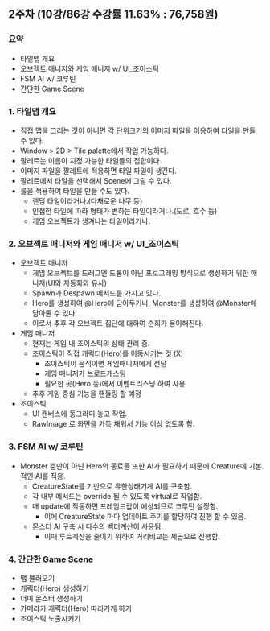 ## 2주차 (10강/86강 수강률 11.63% : 76,758원)
### 요약
- 타일맵 개요
- 오브젝트 매니저와 게임 매니저 w/ UI_조이스틱
- FSM AI w/ 코루틴
- 간단한 Game Scene

### 1. 타일맵 개요
- 직접 맵을 그리는 것이 아니면 각 단위크기의 이미지 파일을 이용하여 타일을 만들 수 있다.
- Window > 2D > Tile palette에서 작업 가능하다.
- 팔레트는 이름이 지정 가능한 타일들의 집합이다.
- 이미지 파일을 팔레트에 적용하면 타일 파일이 생긴다.
- 팔레트에서 타일을 선택해서 Scene에 그릴 수 있다.
- 룰을 적용하여 타일을 만들 수도 있다.
  - 랜덤 타일이라거나.(다채로운 나무 등)
  - 인접한 타일에 따라 형태가 변하는 타일이라거나.(도로, 호수 등)
  - 게임 오브젝트가 생겨나는 타일이라거나.
### 2. 오브젝트 매니저와 게임 매니저 w/ UI_조이스틱
- 오브젝트 매니저
  - 게임 오브젝트를 드래그엔 드롭이 아닌 프로그래밍 방식으로 생성하기 위한 매니저(UI와 자동화와 유사)
  - Spawn과 Despawn 메서드를 가지고 있다.
  - Hero를 생성하여 @Hero에 담아두거나, Monster를 생성하여 @Monster에 담아둘 수 있다.
  - 이로서 추후 각 오브젝트 집단에 대하여 순회가 용이해진다.
- 게임 매니저
  - 현재는 게임 내 조이스틱의 상태 관리 중.
  - 조이스틱이 직접 캐릭터(Hero)를 이동시키는 것 (X)
    - 조이스틱이 움직이면 게임매니저에게 전달
    - 게임 매니저가 브로드캐스팅
    - 필요한 곳(Hero 등)에서 이벤트리스닝 하여 사용
  - 추후 게임 중심 기능을 핸들링 할 예정
- 조이스틱
  - UI 캔버스에 동그라미 놓고 작업.
  - RawImage 로 화면을 가득 채워서 기능 이상 없도록 함.
### 3. FSM AI w/ 코루틴
- Monster 뿐만이 아닌 Hero의 동료들 또한 AI가 필요하기 때문에 Creature에 기본적인 AI를 적용.
  - CreatureState를 기반으로 유한상태기계 AI를 구축함.
  - 각 내부 메서드는 override 될 수 있도록 virtual로 작업함.
  - 매 update에 작동하면 프레임드랍이 예상되므로 코루틴 설정함.
    - 이에 CreatureState 마다 업데이트 주기를 할당하여 진행 할 수 있음.
  - 몬스터 AI 구축 시 다수의 벡터계산이 사용됨.
    - 이때 루트계산을 줄이기 위하여 거리비교는 제곱으로 진행함.
### 4. 간단한 Game Scene
- 맵 불러오기
- 캐릭터(Hero) 생성하기
- 더미 몬스터 생성하기
- 카메라가 캐릭터(Hero) 따라가게 하기
- 조이스틱 노출시키기
